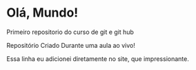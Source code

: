 # Olá, Mundo!
 Primeiro repositorio do curso de git e git hub

 Repositório Criado Durante uma aula ao vivo!

Essa linha eu adicionei diretamente no site, que impressionante.
